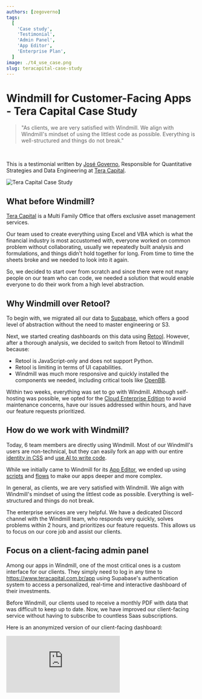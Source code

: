 ```yaml
---
authors: [zegoverno]
tags:
  [
    'Case study',
	'Testimonial',
    'Admin Panel',
    'App Editor',
    'Enterprise Plan',
  ]
image: ./t4_use_case.png
slug: teracapital-case-study
---
```


# Windmill for Customer-Facing Apps - Tera Capital Case Study

> "As clients, we are very satisfied with Windmill. We align with Windmill's mindset of using the littlest code as possible. Everything is well-structured and things do not break."

<!--truncate-->

<br/>

This is a testimonial written by [José Governo](https://www.linkedin.com/in/jose-governo/), Responsible for Quantitative Strategies and Data Engineering at [Tera Capital](https://www.teracapital.com.br/).

![Tera Capital Case Study](./t4_use_case.png "Tera Capital Case Study")

## What before Windmill?

[Tera Capital](https://www.teracapital.com.br/) is a Multi Family Office that offers exclusive asset management services.

Our team used to create everything using Excel and VBA which is what the financial industry is most accustomed with, everyone worked on common problem without collaborating, usually we repeatedly built analysis and formulations, and things didn’t hold together for long. From time to time the sheets broke and we needed to look into it again.

So, we decided to start over from scratch and since there were not many people on our team who can code, we needed a solution that would enable everyone to do their work from a high level abstraction.

## Why Windmill over Retool?

To begin with, we migrated all our data to [Supabase](https://supabase.com/), which offers a good level of abstraction without the need to master engineering or S3.

Next, we started creating dashboards on this data using <a href="https://retool.com/" rel="nofollow">Retool</a>. However, after a thorough analysis, we decided to switch from Retool to Windmill because:
- Retool is JavaScript-only and does not support Python.
- Retool is limiting in terms of UI capabilities.
- Windmill was much more responsive and quickly installed the components we needed, including critical tools like [OpenBB](https://openbb.co/).

Within two weeks, everything was set to go with Windmill. Although self-hosting was possible, we opted for the [Cloud Enterprise Edition](/pricing) to avoid maintenance concerns, have our issues addressed within hours, and have our feature requests prioritized.

## How do we work with Windmill?

Today, 6 team members are directly using Windmill. Most of our Windmill's users are non-technical, but they can easily fork an app with our entire [identity in CSS](/docs/apps/app_configuration_settings/app_styling) and [use AI to write code](/docs/core_concepts/ai_generation).

While we initially came to Windmill for its [App Editor](/docs/apps/app_editor), we ended up using [scripts](/docs/script_editor) and [flows](/docs/flows/flow_editor) to make our apps deeper and more complex.

In general, as clients, we are very satisfied with Windmill. We align with Windmill's mindset of using the littlest code as possible. Everything is well-structured and things do not break.

The enterprise services are very helpful. We have a dedicated Discord channel with the Windmill team, who responds very quickly, solves problems within 2 hours, and prioritizes our feature requests. This allows us to focus on our core job and assist our clients.

## Focus on a client-facing admin panel

Among our apps in Windmill, one of the most critical ones is a custom interface for our clients. They simply need to log in any time to https://www.teracapital.com.br/app using Supabase's authentication system to access a personalized, real-time and interactive dashboard of their investments.

Before Windmill, our clients used to receive a monthly PDF with data that was difficult to keep up to date. Now, we have improved our client-facing service without having to subscribe to countless Saas subscriptions.

Here is an anonymized version of our client-facing dashboard:

<iframe
    style={{ aspectRatio: '16/9' }}
    src="https://www.youtube.com/embed/NsAhQZi2FTg?vq=hd1080"
    title="YouTube video player"
    frameBorder="0"
    allow="accelerometer; autoplay; clipboard-write; encrypted-media; gyroscope; picture-in-picture; web-share"
    allowFullScreen
    className="border-2 rounded-xl object-cover w-full dark:border-gray-800"
></iframe>